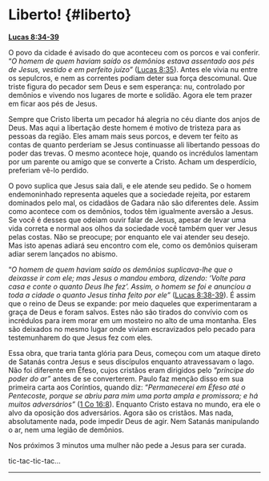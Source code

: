 # Liberto! {#liberto}

[**Lucas 8:34-39**](http://bibliaonline.com.br/acf/lc/8/34-39)

O povo da cidade é avisado do que aconteceu com os porcos e vai conferir. “_O homem de quem haviam saído os demônios estava assentado aos pés de Jesus, vestido e em perfeito juízo”_ ([Lucas 8:35](http://bibliaonline.com.br/acf/lc/8/35)). Antes ele vivia nu entre os sepulcros, e nem as correntes podiam deter sua força descomunal. Que triste figura do pecador sem Deus e sem esperança: nu, controlado por demônios e vivendo nos lugares de morte e solidão. Agora ele tem prazer em ficar aos pés de Jesus.

Sempre que Cristo liberta um pecador há alegria no céu diante dos anjos de Deus. Mas aqui a libertação deste homem é motivo de tristeza para as pessoas da região. Eles amam mais seus porcos, e devem ter feito as contas de quanto perderiam se Jesus continuasse ali libertando pessoas do poder das trevas. O mesmo acontece hoje, quando os incrédulos lamentam por um parente ou amigo que se converte a Cristo. Acham um desperdício, preferiam vê-lo perdido.

O povo suplica que Jesus saia dali, e ele atende seu pedido. Se o homem endemoninhado representa aqueles que a sociedade rejeita, por estarem dominados pelo mal, os cidadãos de Gadara não são diferentes dele. Assim como acontece com os demônios, todos têm igualmente aversão a Jesus. Se você é desses que odeiam ouvir falar de Jesus, apesar de levar uma vida correta e normal aos olhos da sociedade você também quer ver Jesus pelas costas. Não se preocupe; por enquanto ele vai atender seu desejo. Mas isto apenas adiará seu encontro com ele, como os demônios quiseram adiar serem lançados no abismo.

“_O homem de quem haviam saído os demônios suplicava-lhe que o deixasse ir com ele; mas Jesus o mandou embora, dizendo: ‘Volte para casa e conte o quanto Deus lhe fez’. Assim, o homem se foi e anunciou a toda a cidade o quanto Jesus tinha feito por ele”_ ([Lucas 8:38-39](http://bibliaonline.com.br/acf/lc/8/38-39)). É assim que o reino de Deus se expande: por meio daqueles que experimentaram a graça de Deus e foram salvos. Estes não são tirados do convívio com os incrédulos para irem morar em um mosteiro no alto de uma montanha. Eles são deixados no mesmo lugar onde viviam escravizados pelo pecado para testemunharem do que Jesus fez com eles.

Essa obra, que traria tanta glória para Deus, começou com um ataque direto de Satanás contra Jesus e seus discípulos enquanto atravessavam o lago. Não foi diferente em Éfeso, cujos cristãos eram dirigidos pelo “_príncipe do poder do ar”_ antes de se converterem. Paulo faz menção disso em sua primeira carta aos Coríntios, quando diz: “_Permanecerei em Éfeso até o Pentecoste, porque se abriu para mim uma porta ampla e promissora; e há muitos adversários”_ ([1 Co 16:8](http://bibliaonline.com.br/acf/1co/16/8)). Enquanto Cristo estava no mundo, era ele o alvo da oposição dos adversários. Agora são os cristãos. Mas nada, absolutamente nada, pode impedir Deus de agir. Nem Satanás manipulando o ar, nem uma legião de demônios.

Nos próximos 3 minutos uma mulher não pede a Jesus para ser curada.

tic-tac-tic-tac...

*****